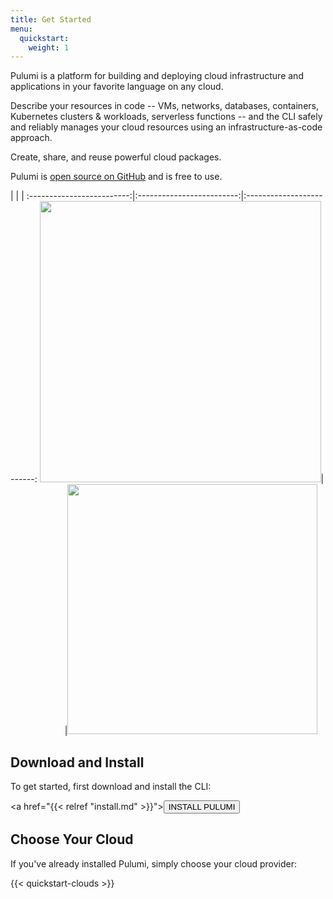 ```yaml
---
title: Get Started
menu:
  quickstart:
    weight: 1
---
```


Pulumi is a platform for building and deploying cloud infrastructure and applications in your favorite language on any
cloud.

Describe your resources in code -- VMs, networks, databases, containers, Kubernetes clusters & workloads, serverless functions --
and the CLI safely and reliably manages your cloud resources using an infrastructure-as-code approach.

Create, share, and reuse powerful cloud packages.

Pulumi is [open source on GitHub](https://github.com/pulumi/pulumi) and is free to use.

| | | 
:-------------------------:|:-------------------------:|:-------------------------:
<img src="/images/quickstart/hourglass.svg" width="450"/>|                      |<img src="/images/quickstart/general-architecture.svg" width="400"/>

## Download and Install

To get started, first download and install the CLI:

<a href="{{< relref "install.md" >}}"><button class="button primary small">INSTALL PULUMI</button></a>

## Choose Your Cloud

If you've already installed Pulumi, simply choose your cloud provider:

{{< quickstart-clouds >}}

<!--TODO: use cases, competition -->
